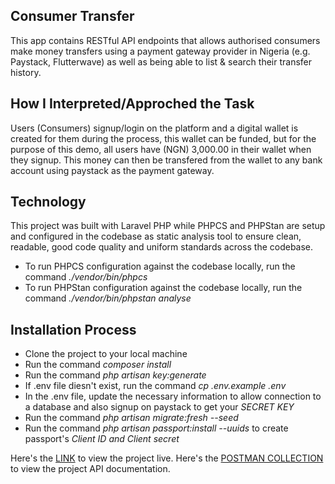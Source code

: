 ## Consumer Transfer

This app contains RESTful API endpoints that allows authorised consumers make money transfers 
using a payment gateway provider in Nigeria (e.g. Paystack, Flutterwave) as well as 
being able to list & search their transfer history.

## How I Interpreted/Approched the Task
Users (Consumers) signup/login on the platform and a digital wallet is created for them during the process, this wallet can be funded, but for the purpose of this demo, all users have (NGN) 3,000.00 in their wallet when they signup. This money can then be transfered from the wallet to any bank account using paystack as the payment gateway. 

## Technology
This project was built with Laravel PHP while PHPCS and PHPStan are setup and configured in the codebase as static analysis tool to ensure clean, readable, good code quality and uniform standards across the codebase.

- To run PHPCS configuration against the codebase locally, run the command *./vendor/bin/phpcs*
- To run PHPStan configuration against the codebase locally, run the command *./vendor/bin/phpstan analyse*


## Installation Process
- Clone the project to your local machine
- Run the command *composer install*
- Run the command *php artisan key:generate*
- If .env file diesn't exist, run the command *cp .env.example .env*
- In the .env file, update the necessary information to allow connection to a database and also signup on paystack to get your *SECRET KEY*
- Run the command *php artisan migrate:fresh --seed* 
- Run the command *php artisan passport:install --uuids* to create passport's *Client ID and Client secret*


Here's the [LINK](http://143.244.156.216/) to view the project live.
Here's the [POSTMAN COLLECTION](https://documenter.getpostman.com/view/13007176/Tzm6jvKC) to view the project API documentation.

